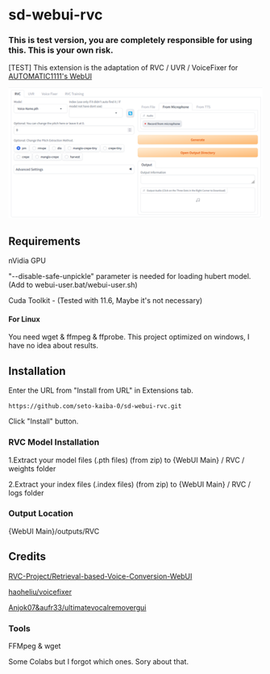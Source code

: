 # sd-webui-rvc
### This is test version, you are completely responsible for using this. This is your own risk.
[TEST] This extension is the adaptation of RVC / UVR / VoiceFixer for [AUTOMATIC1111's WebUI](https://github.com/AUTOMATIC1111/stable-diffusion-webui)

![Preview](doc/img.png)


## Requirements
nVidia GPU

"--disable-safe-unpickle" parameter is needed for loading hubert model.(Add to webui-user.bat/webui-user.sh)

Cuda Toolkit - (Tested with 11.6, Maybe it's not necessary)

#### For Linux
 You need wget & ffmpeg & ffprobe.
 This project optimized on windows, I have no idea about results.

## Installation

Enter the URL from "Install from URL" in Extensions tab.
```
https://github.com/seto-kaiba-0/sd-webui-rvc.git
```
Click "Install" button.

### RVC Model Installation
  1.Extract your model files (.pth files) (from zip) to {WebUI Main} / RVC / weights folder
  
  2.Extract your index files (.index files) (from zip) to {WebUI Main} / RVC / logs folder

### Output Location
{WebUI Main}/outputs/RVC


## Credits
[RVC-Project/Retrieval-based-Voice-Conversion-WebUI](https://github.com/RVC-Project/Retrieval-based-Voice-Conversion-WebUI)

[haoheliu/voicefixer](https://github.com/haoheliu/voicefixer)

[Anjok07&aufr33/ultimatevocalremovergui](https://github.com/Anjok07/ultimatevocalremovergui)

### Tools
FFMpeg & wget

Some Colabs but I forgot which ones. Sory about that.
